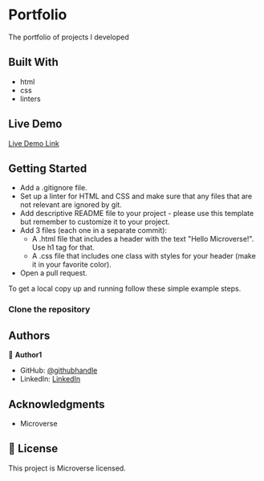 # Portfolio
The portfolio of projects I developed

## Built With

- html
- css
- linters

## Live Demo

[Live Demo Link](https://livedemo.com)


## Getting Started

- Add a .gitignore file.
- Set up a linter for HTML and CSS and make sure that any files that are not relevant are ignored by git.
- Add descriptive README file to your project - please use this template but remember to customize it to your project.
- Add 3 files (each one in a separate commit):
    - A .html file that includes a header with the text "Hello Microverse!". Use h1 tag for that.
    - A .css file that includes one class with styles for your header (make it in your favorite color).
- Open a pull request.


To get a local copy up and running follow these simple example steps.

### Clone the repository

## Authors

👤 **Author1**

- GitHub: [@githubhandle](https://github.com/yersel500)
- LinkedIn: [LinkedIn](https://github.com/yersel500)


## Acknowledgments

- Microverse


## 📝 License

This project is Microverse licensed.